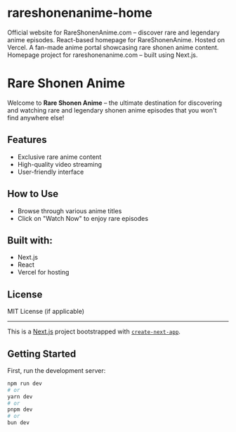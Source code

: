 # rareshonenanime-home
Official website for RareShonenAnime.com – discover rare and legendary anime episodes. React-based homepage for RareShonenAnime. Hosted on Vercel. A fan-made anime portal showcasing rare shonen anime content. Homepage project for rareshonenanime.com – built using Next.js.  

# Rare Shonen Anime

Welcome to **Rare Shonen Anime** – the ultimate destination for discovering and watching rare and legendary shonen anime episodes that you won't find anywhere else!

## Features
- Exclusive rare anime content
- High-quality video streaming
- User-friendly interface

## How to Use
- Browse through various anime titles
- Click on "Watch Now" to enjoy rare episodes

## Built with:
- Next.js
- React
- Vercel for hosting

## License
MIT License (if applicable)

---

This is a [Next.js](https://nextjs.org) project bootstrapped with [`create-next-app`](https://nextjs.org/docs/app/api-reference/cli/create-next-app).

## Getting Started

First, run the development server:

```bash
npm run dev
# or
yarn dev
# or
pnpm dev
# or
bun dev
